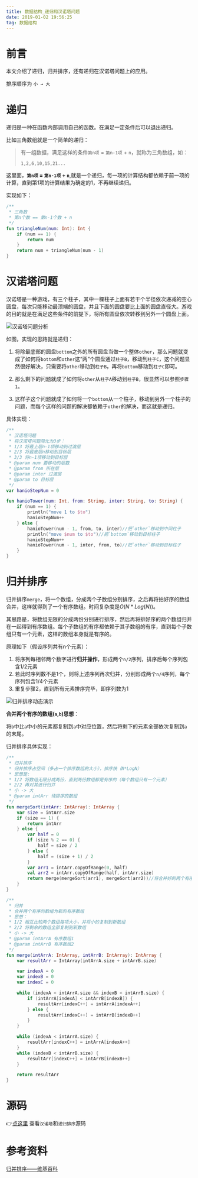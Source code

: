 ```yaml
---
title: 数据结构_递归和汉诺塔问题
date: 2019-01-02 19:56:25
tag: 数据结构
---
```


# 前言

本文介绍了递归，归并排序，还有递归在汉诺塔问题上的应用。

排序顺序为 `小 → 大`

# 递归

递归是一种在函数内部调用自己的函数。在满足一定条件后可以退出递归。

比如三角数组就是一个简单的递归：

> 有一组数据，满足这样的条件`第n项` = `第n-1项` + `n`，就称为三角数组，如：
>
> `1,2,6,10,15,21...`

这里面，**`第n项` = `第n-1项` + `n`**,就是一个递归，每一项的计算结构都依赖于前一项的计算，直到第1项的计算结果为确定的1，不再继续递归。

实现如下：

```kotlin
/**
 * 三角数
 * 第n个数 == 第n-1个数 + n
 */
fun triangleNum(num: Int): Int {
    if (num == 1) {
        return num
    }
    return num + triangleNum(num - 1)
}
```

# 汉诺塔问题

汉诺塔是一种游戏，有三个柱子，其中一棵柱子上面有若干个半径依次递减的空心圆盘，每次只能移动最顶端的圆盘，并且下面的圆盘要比上面的圆盘直径大。游戏的目的就是在满足这些条件的前提下，将所有圆盘依次转移到另外一个圆盘上面。

![汉诺塔问题分析](https://jixiaoyong.github.io/images/20190102201005.png)

如图，实现的思路就是递归：

1. 将除最底部的圆盘`bottom`之外的所有圆盘当做一个整体`other`，那么问题就变成了如何将`bottom`和`other`这“两”个圆盘通过`柱子B`，移动到`柱子C`，这个问题显然很好解决，只需要将`other`移动到`柱子B`，再将`bottom`移动到`柱子C`即可。

2. 那么剩下的问题就成了如何将`other`从`柱子A`移动到`柱子B`，很显然可以参照`步骤1`。
3. 这样子这个问题就成了如何将一个`bottom`从一个柱子，移动到另外一个柱子的问题，而每个这样的问题的解决都依赖于`other`的解决，而这就是递归。

具体实现：

```kotlin
/**
 * 汉诺塔问题
 * 将汉诺塔问题简化为3步：
 * 1/3 将最上层n-1项移动到过渡层
 * 2/3 将最底层n移动到目标层
 * 3/3 将n-1项移动到目标层
 * @param num 要移动的层数
 * @param from 所在层
 * @param inter 过渡层
 * @param to 目标层
 */
var hanioStepNum = 0

fun hanioTower(num: Int, from: String, inter: String, to: String) {
    if (num == 1) {
        println("move 1 to $to")
        hanioStepNum++
    } else {
        hanioTower(num - 1, from, to, inter)//把`other`移动到中间柱子
        println("move $num to $to")//把`bottom`移动到目标柱子
        hanioStepNum++
        hanioTower(num - 1, inter, from, to)//把`other`移动到目标柱子
    }
}
```

# 归并排序

归并排序`merge`，将一个数组，分成两个子数组分别排序，之后再将拍好序的数组合并，这样就得到了一个有序数组。时间复杂度是$O(N*Log(N))$。

其思路是，将数组无限的分成两份分别进行排序，然后再将排好序的两个数组归并在一起得到有序数组。每个子数组的有序都依赖于其子数组的有序，直到每个子数组只有一个元素，这样的数组本身就是有序的。

原理如下（假设序列共有n个元素）：

1. 将序列每相邻两个数字进行**归并操作**，形成两个`n/2`序列，排序后每个序列包含1/2元素
2. 若此时序列数不是1个，则将上述序列再次归并，分别形成两个`n/4`序列，每个序列包含1/4个元素
3. 重复步骤2，直到所有元素排序完毕，即序列数为1

![归并排序动态演示](https://zh.wikipedia.org/wiki/File:Merge-sort-example-300px.gif)

**合并两个有序的数组(`a`,`b`)思想**：

将`b`中比`a`中小的元素都复制到`a`中对应位置，然后将剩下的元素全部依次复制到`a`的末尾。

归并排序具体实现：

```kotlin
/**
 * 归并排序
 * 归并排序占空间（多占一个排序数组的大小），排序快（N*LogN）
 * 思想是:
 * 1/2 将数组无限分成两份，直到两份数组都是有序的（每个数组只有一个元素）
 * 2/2 再对其进行归并
 * 小 -> 大
 * @param intArr 待排序的数组
 */
fun mergeSort(intArr: IntArray): IntArray {
    var size = intArr.size
    if (size == 1) {
        return intArr
    } else {
        var half = 0
        if (size % 2 == 0) {
            half = size / 2
        } else {
            half = (size + 1) / 2
        }
        var arr1 = intArr.copyOfRange(0, half)
        val arr2 = intArr.copyOfRange(half, intArr.size)
        return merge(mergeSort(arr1), mergeSort(arr2))//将合并好的两个有序子数组合并
    }
}

/**
 * 归并
 * 合并两个有序的数组为新的有序数组
 * 思想：
 * 1/2 相互比较两个数组每项大小，并将小的复制到新数组
 * 2/2 将剩余的数组全部复制到新数组
 * 小 -> 大
 * @param intArrA 有序数组1
 * @param intArrB 有序数组2
 */
fun merge(intArrA: IntArray, intArrB: IntArray): IntArray {
    var resultArr = IntArray(intArrA.size + intArrB.size)

    var indexA = 0
    var indexB = 0
    var indexC = 0

    while (indexA < intArrA.size && indexB < intArrB.size) {
        if (intArrA[indexA] < intArrB[indexB]) {
            resultArr[indexC++] = intArrA[indexA++]
        } else {
            resultArr[indexC++] = intArrB[indexB++]
        }
    }

    while (indexA < intArrA.size) {
        resultArr[indexC++] = intArrA[indexA++]
    }
    while (indexB < intArrB.size) {
        resultArr[indexC++] = intArrB[indexB++]
    }

    return resultArr
}
```

# 源码

👉[点这里](https://github.com/jixiaoyong/Notes-Files/blob/master/AndroidLearningResource/java_note/%E6%95%B0%E6%8D%AE%E7%BB%93%E6%9E%84%E5%AD%A6%E4%B9%A0/link/Triangle.kt) 查看`汉诺塔`和`递归排序`源码



# 参考资料

[归并排序——维基百科](https://zh.wikipedia.org/wiki/%E5%BD%92%E5%B9%B6%E6%8E%92%E5%BA%8F)

